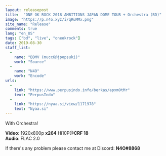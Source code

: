 ```yaml
---
layout: releasepost
title:  "ONE OK ROCK 2018 AMBITIONS JAPAN DOME TOUR + Orchestra (BD)"
image: "https://p.n4o.xyz/i/qRuMMx.png"
site_name: "Release"
comments: true
lang: "en_US"
tags: ["bd", "live", "oneokrock"]
date: 2019-08-30
staff_list:
  - 
    name: "BDMV (mucc6@jpopsuki)"
    work: "Source"
  - 
    name: "N4O"
    work: "Encode"
urls:
  - 
    link: "https://www.perpusindo.info/berkas/apxmOtMr"
    text: "PerpusIndo"
  - 
    link: "https://nyaa.si/view/1171978"
    text: "Nyaa.si"
---
```

With Orchestra!

**Video**: 1920x800p **x264** Hi10P@**CRF 18**<br>
**Audio**: FLAC 2.0<br>

If there's any problem please contact me at Discord: **N4O#8868**